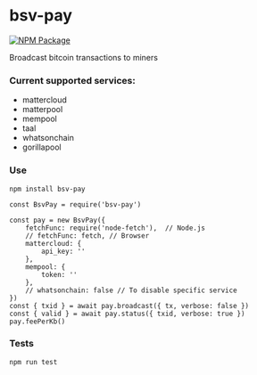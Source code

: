 # bsv-pay

[![NPM Package](https://img.shields.io/npm/v/bsv-pay.svg?style=flat-square)](https://www.npmjs.org/package/bsv-pay)

Broadcast bitcoin transactions to miners

### Current supported services:

- mattercloud
- matterpool
- mempool
- taal
- whatsonchain
- gorillapool

### Use

`npm install bsv-pay`

```
const BsvPay = require('bsv-pay')

const pay = new BsvPay({
    fetchFunc: require('node-fetch'),  // Node.js
    // fetchFunc: fetch, // Browser
    mattercloud: {
        api_key: ''
    },
    mempool: {
        token: ''
    },
    // whatsonchain: false // To disable specific service
})
const { txid } = await pay.broadcast({ tx, verbose: false })
const { valid } = await pay.status({ txid, verbose: true })
pay.feePerKb()
```

### Tests

`npm run test`
